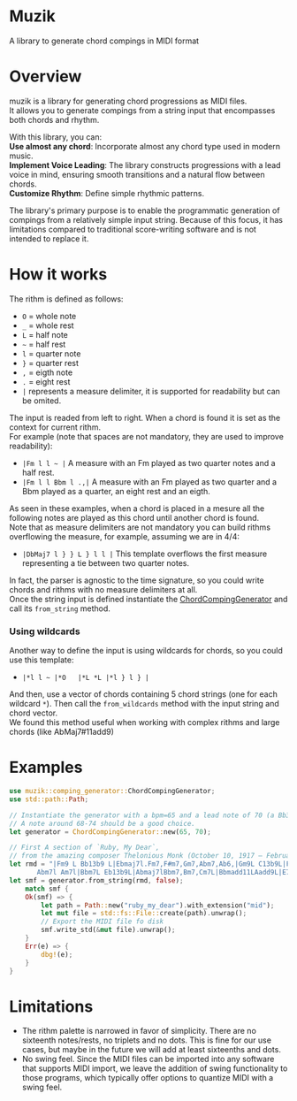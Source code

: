 # Muzik

A library to generate chord compings in MIDI format

# Overview

muzik is a library for generating chord progressions as MIDI files.  
It allows you to generate compings from a string input that encompasses both chords and rhythm.

With this library, you can:  
**Use almost any chord**: Incorporate almost any chord type used in modern music.  
**Implement Voice Leading**: The library constructs progressions with a lead voice in mind, ensuring smooth transitions and a natural flow between chords.  
**Customize Rhythm**: Define simple rhythmic patterns.

The library's primary purpose is to enable the programmatic generation of compings from a relatively simple input string. Because of this focus, it has limitations compared to traditional score-writing software and is not intended to replace it.

# How it works

The rithm is defined as follows:

- `O` = whole note
- `_` = whole rest
- `L` = half note
- `~` = half rest
- `l` = quarter note
- `}` = quarter rest
- `,` = eigth note
- `.` = eight rest
- `|` represents a measure delimiter, it is supported for readability but can be omited.

The input is readed from left to right. When a chord is found it is set as the context for current rithm.  
For example (note that spaces are not mandatory, they are used to improve readability):

- `|Fm l l ~ |` A measure with an Fm played as two quarter notes and a half rest.
- `|Fm l l Bbm l .,|` A measure with an Fm played as two quarter and a Bbm played as a quarter, an eight rest and an eigth.

As seen in these examples, when a chord is placed in a mesure all the following notes are played as this chord until another chord is found.  
Note that as measure delimiters are not mandatory you can build rithms overflowing the measure, for example, assuming we are in 4/4:

- `|DbMaj7 l } } L } l l |` This template overflows the first measure representing a tie between two quarter notes.

In fact, the parser is agnostic to the time signature, so you could write chords and rithms with no measure delimiters at all.  
Once the string input is defined instantiate the [ChordCompingGenerator](comping_generator/struct.ChordCompingGenerator.html) and call its `from_string` method.

### Using wildcards

Another way to define the input is using wildcards for chords, so you could use this template:

- `|*l l ~ |*O   |*L *L |*l } l } |`

And then, use a vector of chords containing 5 chord strings (one for each wildcard `*`).
Then call the `from_wildcards` method with the input string and chord vector.  
We found this method useful when working with complex rithms and large chords (like AbMaj7#11add9)

# Examples

```rust
use muzik::comping_generator::ChordCompingGenerator;
use std::path::Path;

// Instantiate the generator with a bpm=65 and a lead note of 70 (a Bb3 MIDI code).
// A note around 68-74 should be a good choice.
let generator = ChordCompingGenerator::new(65, 70);

// First A section of `Ruby, My Dear`,
// from the amazing composer Thelonious Monk (October 10, 1917 – February 17, 1982 ❤️).
let rmd = "|Fm9 L Bb13b9 L|Ebmaj7l.Fm7,F#m7,Gm7,Abm7,Ab6,|Gm9L C13b9L|Fmaj7l Gm7l
       Abm7l Am7l|Bbm7L Eb13b9L|Abmaj7lBbm7,Bm7,Cm7L|Bbmadd11LAadd9L|E7susLBb7b5L|";
let smf = generator.from_string(rmd, false);
    match smf {
    Ok(smf) => {
        let path = Path::new("ruby_my_dear").with_extension("mid");
        let mut file = std::fs::File::create(path).unwrap();
        // Export the MIDI file fo disk
        smf.write_std(&mut file).unwrap();
    }
    Err(e) => {
        dbg!(e);
    }
}
```

# Limitations

- The rithm palette is narrowed in favor of simplicity. There are no sixteenth notes/rests, no triplets and no dots. This is fine for our use cases, but maybe in the future we will add at least sixteenths and dots.
- No swing feel. Since the MIDI files can be imported into any software that supports MIDI import, we leave the addition of swing functionality to those programs, which typically offer options to quantize MIDI with a swing feel.
